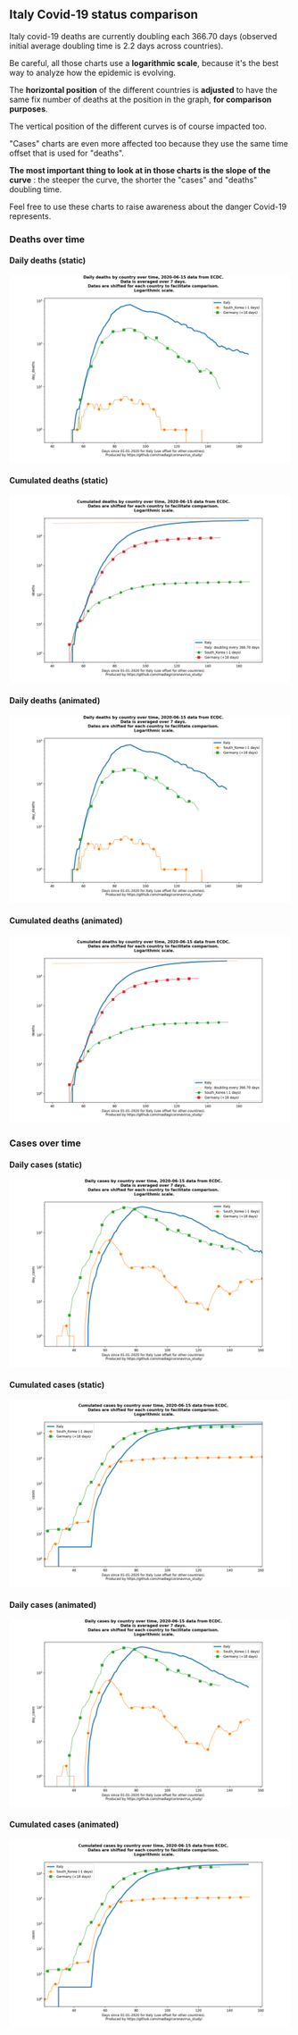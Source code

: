 ## Italy Covid-19 status comparison 

Italy covid-19 deaths are currently doubling each 366.70 days (observed initial average doubling time is 2.2 days across countries).



Be careful, all those charts use a **logarithmic scale**, because it's the best way to analyze how the epidemic is evolving.
 
The **horizontal position** of the different countries is **adjusted** to have the same fix number of deaths at the position in the graph, **for comparison purposes**.

The vertical position of the different curves is of course impacted too.

"Cases" charts are even more affected too because they use the same time offset that is used for "deaths".

**The most important thing to look at in those charts is the slope of the curve** : the steeper the curve, the shorter the "cases" and "deaths" doubling time.

Feel free to use these charts to raise awareness about the danger Covid-19 represents. 


 
### Deaths over time
 
#### Daily deaths (static)
![Italy covid-19 daily deaths static chart](https://raw.githubusercontent.com/madlag/coronavirus_study/master/notebooks/graphs/2020-06-15/countries/Italy/2020-06-15_Italy_day_deaths.png "Italy covid-19 day_deaths static chart")   
 
#### Cumulated deaths (static)
![Italy covid-19 cumulated deaths static chart](https://raw.githubusercontent.com/madlag/coronavirus_study/master/notebooks/graphs/2020-06-15/countries/Italy/2020-06-15_Italy_deaths.png "Italy covid-19 deaths static chart")   
 
#### Daily deaths (animated)
![Italy covid-19 daily deaths animated chart](https://raw.githubusercontent.com/madlag/coronavirus_study/master/notebooks/graphs/2020-06-15/countries/Italy/2020-06-15_Italy_day_deaths.gif "Italy covid-19 day_deaths animated chart")   
 
#### Cumulated deaths (animated)
![Italy covid-19 cumulated deaths animated chart](https://raw.githubusercontent.com/madlag/coronavirus_study/master/notebooks/graphs/2020-06-15/countries/Italy/2020-06-15_Italy_deaths.gif "Italy covid-19 deaths animated chart")   

 
### Cases over time
 
#### Daily cases (static)
![Italy covid-19 daily cases static chart](https://raw.githubusercontent.com/madlag/coronavirus_study/master/notebooks/graphs/2020-06-15/countries/Italy/2020-06-15_Italy_day_cases.png "Italy covid-19 day_cases static chart")   
 
#### Cumulated cases (static)
![Italy covid-19 cumulated cases static chart](https://raw.githubusercontent.com/madlag/coronavirus_study/master/notebooks/graphs/2020-06-15/countries/Italy/2020-06-15_Italy_cases.png "Italy covid-19 cases static chart")   
 
#### Daily cases (animated)
![Italy covid-19 daily cases animated chart](https://raw.githubusercontent.com/madlag/coronavirus_study/master/notebooks/graphs/2020-06-15/countries/Italy/2020-06-15_Italy_day_cases.gif "Italy covid-19 day_cases animated chart")   
 
#### Cumulated cases (animated)
![Italy covid-19 cumulated cases animated chart](https://raw.githubusercontent.com/madlag/coronavirus_study/master/notebooks/graphs/2020-06-15/countries/Italy/2020-06-15_Italy_cases.gif "Italy covid-19 cases animated chart")   

